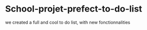 # School-projet-prefect-to-do-list
we created a full and cool to do list, with new fonctionnalities
